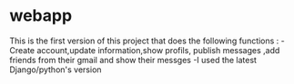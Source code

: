 # webapp

This is the first version of this project that does the following functions :
-Create account,update information,show profils, publish messages ,add friends from their gmail  and show their messges
-I used the latest Django/python's version
